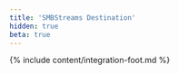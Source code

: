 ```yaml
---
title: 'SMBStreams Destination'
hidden: true
beta: true
---
```

{% include content/integration-foot.md %}